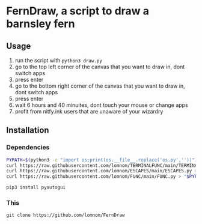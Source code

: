 # FernDraw, a script to draw a barnsley fern
## Usage
1. run the script with `python3 draw.py`  
2. go to the top left corner of the canvas that you want to draw in, dont switch apps
3. press enter
4. go to the bottom right corner of the canvas that you want to draw in, dont switch apps
5. press enter
6. wait 6 hours and 40 minuites, dont touch your mouse or change apps
7. profit from nitfy.ink users that are unaware of your wizardry
## Installation
### Dependencies
```bash
PYPATH=$(python3 -c "import os;print(os.__file__.replace('os.py',''))")
curl https://raw.githubusercontent.com/lomnom/TERMINALFUNC/main/TERMINALFUNC.py > "$PYPATH"TERMINALFUNC.py
curl https://raw.githubusercontent.com/lomnom/ESCAPES/main/ESCAPES.py > "$PYPATH"ESCAPES.py
curl https://raw.githubusercontent.com/lomnom/FUNC/main/FUNC.py > "$PYPATH"FUNC.py

pip3 install pyautogui
```
### This
`git clone https://github.com/lomnom/FernDraw`
